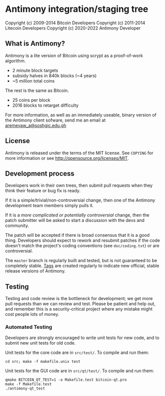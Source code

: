 Antimony integration/staging tree
================================



Copyright (c) 2009-2014 Bitcoin Developers
Copyright (c) 2011-2014 Litecoin Developers
Copyright (c) 2020-2022 Antimony Developer

What is Antimony?
----------------

Antimony is a lite version of Bitcoin using scrypt as a proof-of-work algorithm.
 - 2 minute block targets
 - subsidy halves in 840k blocks (~4 years)
 - ~5 million total coins

The rest is the same as Bitcoin.
 - 25 coins per block
 - 2016 blocks to retarget difficulty

For more information, as well as an immediately useable, binary version of
the Antimony client sofware, send me an email at aremeyaw_a@soshgic.edu.gh

License
-------

Antimony is released under the terms of the MIT license. See `COPYING` for more
information or see http://opensource.org/licenses/MIT.

Development process
-------------------

Developers work in their own trees, then submit pull requests when they think
their feature or bug fix is ready.

If it is a simple/trivial/non-controversial change, then one of the Antimony
development team members simply pulls it.

If it is a *more complicated or potentially controversial* change, then the patch
submitter will be asked to start a discussion with the devs and community.

The patch will be accepted if there is broad consensus that it is a good thing.
Developers should expect to rework and resubmit patches if the code doesn't
match the project's coding conventions (see `doc/coding.txt`) or are
controversial.

The `master` branch is regularly built and tested, but is not guaranteed to be
completely stable. [Tags](https://github.com/antimony-project/antimony/tags) are created
regularly to indicate new official, stable release versions of Antimony.

Testing
-------

Testing and code review is the bottleneck for development; we get more pull
requests than we can review and test. Please be patient and help out, and
remember this is a security-critical project where any mistake might cost people
lots of money.

### Automated Testing

Developers are strongly encouraged to write unit tests for new code, and to
submit new unit tests for old code.

Unit tests for the core code are in `src/test/`. To compile and run them:

    cd src; make -f makefile.unix test

Unit tests for the GUI code are in `src/qt/test/`. To compile and run them:

    qmake BITCOIN_QT_TEST=1 -o Makefile.test bitcoin-qt.pro
    make -f Makefile.test
    ./antimony-qt_test

